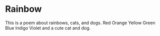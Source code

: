 # Rainbow
This is a poem about rainbows, cats, and dogs.
Red
Orange
Yellow
Green
Blue
Indigo
Violet
and a cute cat and dog.
